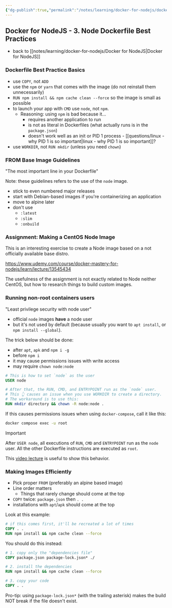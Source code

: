 ```yaml
---
{"dg-publish":true,"permalink":"/notes/learning/docker-for-nodejs/docker-for-node-js-3-node-dockerfile-best-practices/","dgHomeLink":true,"dgPassFrontmatter":false,"dgShowBacklinks":true,"dgShowLocalGraph":true}
---
```


## Docker for NodeJS - 3. Node Dockerfile Best Practices

- back to [[notes/learning/docker-for-nodejs/Docker for NodeJS|Docker for NodeJS]]

### Dockerfile Best Practice Basics

- use `COPY`, not `ADD`
- use the `npm` or `yarn` that comes with the image (do not reinstall them unnecessarily)
- `RUN npm install && npm cache clean --force` so the image is small as possible
- to launch your app with `CMD` use `node`, not `npm`.
    - Reasoning: using `npm` is bad because it...
        - requires another application to run
        - is not as literal in Dockerfiles (what actually runs is in the `package.json`)
        - doesn't work well as an init or PID 1 process - [[questions/linux - why PID 1 is so important|linux - why PID 1 is so important]]?
- use `WORKDIR`, not `RUN mkdir` (unless you need `chown`)


### FROM Base Image Guidelines

"The most important line in your Dockerfile"

Note: these guidelines refers to the use of the `node` image.

- stick to even numbered major releases
- start with Debian-based images if you're containerizing an application
- move to alpine later
- don't use
    - `:latest`
    - `:slim`
    - `:onbuild`


### Assignment: Making a CentOS Node Image

This is an interesting exercise to create a Node image based on a not officially available base distro.

https://www.udemy.com/course/docker-mastery-for-nodejs/learn/lecture/13545434

The usefulness of the assignment is not exactly related to Node neither CentOS, but how to research things to build custom images.


### Running non-root containers users

"Least privilege security with node user"

- official `node` images **have** a node user
- but it's not used by default (because usually you want to `apt install`, or `npm install --global`).

The trick below should be done:

- after `apt`, `apk` and `npm i -g`
- before `npm i`
- it may cause permissions issues with write access
- may require `chown node:node`

```Dockerfile
# This is how to set `node` as the user
USER node

# After that, the RUN, CMD, and ENTRYPOINT run as the `node` user.
# This 👆 causes an issue when you use WORKDIR to create a directory.
# The workaround is to use this:
RUN mkdir directory && chown -R node:node .
```

If this causes permissions issues when using `docker-compose`, call it like this:
```bash
docker compose exec -u root
```

> [!important]
> After `USER node`, all executions of `RUN`, `CMD` and `ENTRYPOINT` run as the `node` user. All the other Dockerfile instructions are executed as `root`.
> 
> This [video lecture](https://www.udemy.com/course/docker-mastery-for-nodejs/learn/lecture/14274050) is useful to show this behavior.


### Making Images Efficiently

- Pick proper `FROM` (preferably an alpine based image)
- Line order matters
    - Things that rarely change should come at the top
- `COPY` twice: `package.json` then `. .`
- installations with `apt`/`apk` should come at the top

Look at this example:
```Dockerfile
# if this comes first, it'll be recreated a lot of times
COPY . .
RUN npm install && npm cache clean --force
```

You should do this instead:
```Dockerfile
# 1. copy only the "dependencies file"
COPY package.json package-lock.json* ./

# 2. install the dependencies
RUN npm install && npm cache clean --force

# 3. copy your code
COPY . .
```

Pro-tip: using `package-lock.json*` (with the trailing asterisk) makes the build NOT break if the file doesn't exist.

